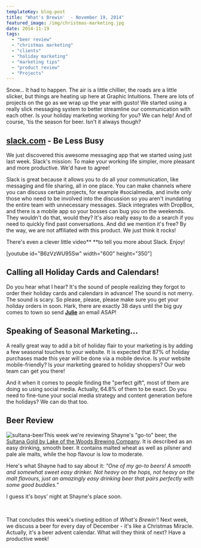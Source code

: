 ```yaml
---
templateKey: blog-post
title: "What's Brewin'  - November 19, 2014"
featured_image: /img/christmas-marketing.jpg
date: 2014-11-19
tags:
  - "beer review"
  - "christmas marketing"
  - "clients"
  - "holiday marketing"
  - "marketing tips"
  - "product review"
  - "Projects"
---
```


Snow... It had to happen. The air is a little chillier, the roads are a little slicker, but things are heating up here at Graphic Intuitions. There are lots of projects on the go as we wrap up the year with gusto! We started using a really slick messaging system to better streamline our communication with each other. Is your holiday marketing working for you? We can help! And of course, 'tis the season for beer. Isn't it always though?

## [slack.com](http://www.slack.com) - Be Less Busy

We just discovered this awesome messaging app that we started using just last week. Slack's mission: To make your working life simpler, more pleasant and more productive. We'd have to agree!

Slack is great because it allows you to do all your communication, like messaging and file sharing, all in one place. You can make channels where you can discuss certain projects, for example #socialmedia, and invite only those who need to be involved into the discussion so you aren't inundating the entire team with unnecessary messages. Slack integrates with DropBox, and there is a mobile app so your bosses can bug you on the weekends. They wouldn't do that, would they? It's also really easy to do a search if you need to quickly find past conversations. And did we mention it's free? By the way, we are not affiliated with this product. We just think it rocks!

There's even a clever little video** **to tell you more about Slack. Enjoy!

[youtube id="B6zVzWU95Sw" width="600" height="350"]

## Calling all Holiday Cards and Calendars!

Do you hear what I hear? It's the sound of people realizing they forgot to order their holiday cards and calendars in advance! The sound is not merry. The sound is scary. So please, please, please make sure you get your holiday orders in soon. Hark, there are exactly 38 days until the big guy comes to town so send **[Julie](mailto:julie@teamgi.ca)** an email ASAP!

## Speaking of Seasonal Marketing...

A really great way to add a bit of holiday flair to your marketing is by adding a few seasonal touches to your website. It is expected that 87% of holiday purchases made this year will be done via a mobile device. Is your website mobile-friendly? Is your marketing geared to holiday shoppers? Our web team can get you there!

And it when it comes to people finding the "perfect gift", most of them are doing so using social media. Actually, 64.8% of them to be exact. Do you need to fine-tune your social media strategy and content generation before the holidays? We can do that too.

## Beer Review

![sultana-beer](/img/sultana-beer-223x135.jpg)This week we're reviewing Shayne's "go-to" beer, the [Sultana Gold by Lake of the Woods Brewing Company](http://www.lowbrewco.com/#home). It is described as an easy drinking, smooth beer. It contains malted wheat as well as pilsner and pale ale malts, while the hop flavour is low to moderate.

Here's what Shayne had to say about it: _"One of my go-to beers! A smooth and somewhat sweet easy drinker. Not heavy on the hops, not heavy on the malt flavours, just an amazingly easy drinking beer that pairs perfectly with some good buddies."_

I guess it's boys' night at Shayne's place soon.

&nbsp;

That concludes this week's riveting edition of _What's Brewin'_! Next week, we discuss a beer for every day of December - it's like a Christmas Miracle. Actually, it's a beer advent calendar. What will they think of next? Have a productive week!